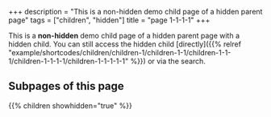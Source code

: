 +++
description = "This is a non-hidden demo child page of a hidden parent page"
tags = ["children", "hidden"]
title = "page 1-1-1-1"
+++

This is a **non-hidden** demo child page of a hidden parent page with a hidden child. You can still access the hidden child [directly]({{% relref "example/shortcodes/children/children-1/children-1-1/children-1-1-1/children-1-1-1-1/children-1-1-1-1-1" %}}) or via the search.

## Subpages of this page

{{% children showhidden="true" %}}

